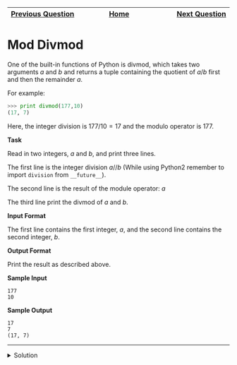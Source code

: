 | <img width=1000>[Previous Question](https://github.com/Kevin-Lago/python-hackerrank-solutions/tree/main/src/python/math/triangle_quest_2)</img> | <img width=1000>[Home](https://github.com/Kevin-Lago/python-hackerrank-solutions)</img> | <img width=1000>[Next Question](https://github.com/Kevin-Lago/python-hackerrank-solutions/tree/main/src/python/math/power_mod_power)</img> |
|:---|:---:|---:|

# Mod Divmod

One of the built-in functions of Python is divmod, which takes two arguments $a$ and $b$ and returns a tuple containing the quotient of $a / b$ first and then the remainder $a$.

For example:

```python
>>> print divmod(177,10)
(17, 7)
``` 

Here, the integer division is $177 / 10 = 17$ and the modulo operator is $177 % 10 = 7$.

__Task__

Read in two integers, $a$ and $b$, and print three lines.

The first line is the integer division $a // b$ (While using Python2 remember to import ```division``` from ```__future__```).

The second line is the result of the module operator: $a % b$

The third line print the divmod of $a$ and $b$.

__Input Format__

The first line contains the first integer, $a$, and the second line contains the second integer, $b$.

__Output Format__

Print the result as described above.

__Sample Input__

```
177
10
```

__Sample Output__

```
17
7
(17, 7)
```

---

<details><summary>Solution</summary>
    
```python

```
</details>
